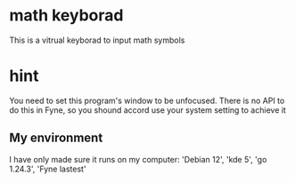 # math keyborad
This is a vitrual keyborad to input math symbols

# hint
You need to set this program's window to be unfocused. 
There is no API to do this in Fyne, so you shound accord use your system setting to achieve it

## My environment
I have only made sure it runs on my computer:
'Debian 12', 'kde 5', 'go 1.24.3', 'Fyne lastest'
